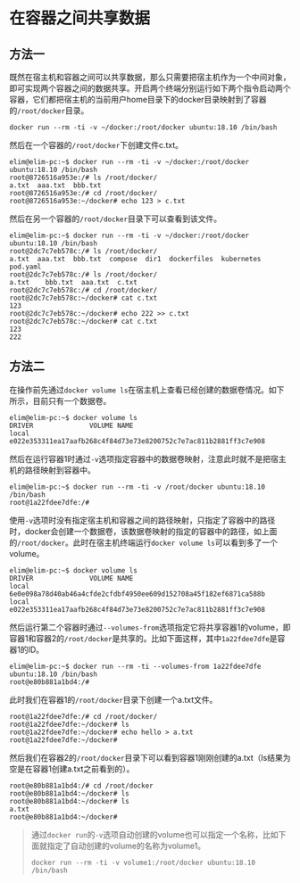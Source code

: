 # 在容器之间共享数据

## 方法一

既然在宿主机和容器之间可以共享数据，那么只需要把宿主机作为一个中间对象，即可实现两个容器之间的数据共享。开启两个终端分别运行如下两个指令启动两个容器，它们都把宿主机的当前用户home目录下的docker目录映射到了容器的`/root/docker`目录。

```text
docker run --rm -ti -v ~/docker:/root/docker ubuntu:18.10 /bin/bash
```

然后在一个容器的`/root/docker`下创建文件c.txt。

```text
elim@elim-pc:~$ docker run --rm -ti -v ~/docker:/root/docker ubuntu:18.10 /bin/bash
root@8726516a953e:/# ls /root/docker/
a.txt  aaa.txt  bbb.txt
root@8726516a953e:/# cd /root/docker/
root@8726516a953e:~/docker# echo 123 > c.txt
```

然后在另一个容器的`/root/docker`目录下可以查看到该文件。

```text
elim@elim-pc:~$ docker run --rm -ti -v ~/docker:/root/docker ubuntu:18.10 /bin/bash
root@2dc7c7eb578c:/# ls /root/docker/
a.txt  aaa.txt  bbb.txt  compose  dir1  dockerfiles  kubernetes  pod.yaml
root@2dc7c7eb578c:/# ls /root/docker/
a.txt    bbb.txt  aaa.txt  c.txt    
root@2dc7c7eb578c:/# cd /root/docker/
root@2dc7c7eb578c:~/docker# cat c.txt
123
root@2dc7c7eb578c:~/docker# echo 222 >> c.txt
root@2dc7c7eb578c:~/docker# cat c.txt
123
222
```

## 方法二

在操作前先通过`docker volume ls`在宿主机上查看已经创建的数据卷情况。如下所示，目前只有一个数据卷。

```text
elim@elim-pc:~$ docker volume ls
DRIVER              VOLUME NAME
local               e022e353311ea17aafb268c4f84d73e73e8200752c7e7ac811b2881ff3c7e908
```

然后在运行容器1时通过`-v`选项指定容器中的数据卷映射，注意此时就不是把宿主机的路径映射到容器中。

```text
elim@elim-pc:~$ docker run --rm -ti -v /root/docker ubuntu:18.10 /bin/bash
root@1a22fdee7dfe:/#
```

使用`-v`选项时没有指定宿主机和容器之间的路径映射，只指定了容器中的路径时，docker会创建一个数据卷，该数据卷映射的指定的容器中的路径，如上面的`/root/docker`。此时在宿主机终端运行`docker volume ls`可以看到多了一个volume。

```text
elim@elim-pc:~$ docker volume ls
DRIVER              VOLUME NAME
local               6e0e098a78d40ab46a4cfde2cfdbf4950ee609d152708a45f182ef6871ca588b
local               e022e353311ea17aafb268c4f84d73e73e8200752c7e7ac811b2881ff3c7e908
```

然后运行第二个容器时通过`--volumes-from`选项指定它将共享容器1的volume，即容器1和容器2的`/root/docker`是共享的。比如下面这样，其中`1a22fdee7dfe`是容器1的ID。

```text
elim@elim-pc:~$ docker run --rm -ti --volumes-from 1a22fdee7dfe ubuntu:18.10 /bin/bash
root@e80b881a1bd4:/#
```

此时我们在容器1的`/root/docker`目录下创建一个a.txt文件。

```text
root@1a22fdee7dfe:/# cd /root/docker/
root@1a22fdee7dfe:~/docker# ls
root@1a22fdee7dfe:~/docker# echo hello > a.txt
root@1a22fdee7dfe:~/docker# 
```

然后我们在容器2的`/root/docker`目录下可以看到容器1刚刚创建的a.txt（ls结果为空是在容器1创建a.txt之前看到的）。

```text
root@e80b881a1bd4:/# cd /root/docker
root@e80b881a1bd4:~/docker# ls
root@e80b881a1bd4:~/docker# ls
a.txt
root@e80b881a1bd4:~/docker# 
```

> 通过`docker run`的`-v`选项自动创建的volume也可以指定一个名称，比如下面就指定了自动创建的volume的名称为volume1。
> ```text
> docker run --rm -ti -v volume1:/root/docker ubuntu:18.10 /bin/bash
> ```
